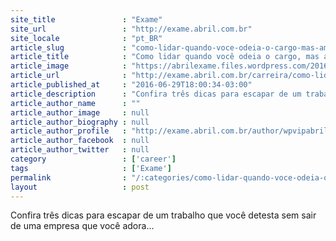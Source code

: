 ```yaml
---
site_title               : "Exame"
site_url                 : "http://exame.abril.com.br"
site_locale              : "pt_BR"
article_slug             : "como-lidar-quando-voce-odeia-o-cargo-mas-ama-a-empresa"
article_title            : "Como lidar quando você odeia o cargo, mas ama a empresa?"
article_image            : "https://abrilexame.files.wordpress.com/2016/09/size_960_16_9_alongando1.jpg?quality=70&strip=all&w=960"
article_url              : "http://exame.abril.com.br/carreira/como-lidar-quando-voce-odeia-o-cargo-mas-ama-a-empresa/"
article_published_at     : "2016-06-29T18:00:34-03:00"
article_description      : "Confira três dicas para escapar de um trabalho que você detesta sem sair de uma empresa que você adora..."
article_author_name      : ""
article_author_image     : null
article_author_biography : null
article_author_profile   : "http://exame.abril.com.br/author/wpvipabril/"
article_author_facebook  : null
article_author_twitter   : null
category                 : ['career']
tags                     : ['Exame']
permalink                : "/:categories/como-lidar-quando-voce-odeia-o-cargo-mas-ama-a-empresa/"
layout                   : post
---
```


Confira três dicas para escapar de um trabalho que você detesta sem sair de uma empresa que você adora...
